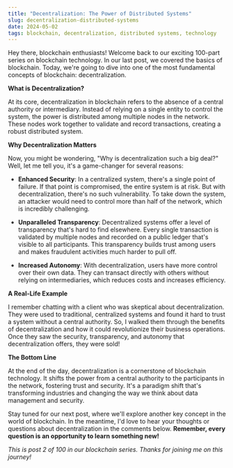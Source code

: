```yaml
---
title: "Decentralization: The Power of Distributed Systems"
slug: decentralization-distributed-systems
date: 2024-05-02
tags: blockchain, decentralization, distributed systems, technology
---
```


Hey there, blockchain enthusiasts! Welcome back to our exciting 100-part series on blockchain technology. In our last post, we covered the basics of blockchain. Today, we're going to dive into one of the most fundamental concepts of blockchain: decentralization. 

**What is Decentralization?**

At its core, decentralization in blockchain refers to the absence of a central authority or intermediary. Instead of relying on a single entity to control the system, the power is distributed among multiple nodes in the network. These nodes work together to validate and record transactions, creating a robust distributed system.

**Why Decentralization Matters**

Now, you might be wondering, "Why is decentralization such a big deal?" Well, let me tell you, it's a game-changer for several reasons:

- **Enhanced Security**: In a centralized system, there's a single point of failure. If that point is compromised, the entire system is at risk. But with decentralization, there's no such vulnerability. To take down the system, an attacker would need to control more than half of the network, which is incredibly challenging.

- **Unparalleled Transparency**: Decentralized systems offer a level of transparency that's hard to find elsewhere. Every single transaction is validated by multiple nodes and recorded on a public ledger that's visible to all participants. This transparency builds trust among users and makes fraudulent activities much harder to pull off.

- **Increased Autonomy**: With decentralization, users have more control over their own data. They can transact directly with others without relying on intermediaries, which reduces costs and increases efficiency.

**A Real-Life Example**

I remember chatting with a client who was skeptical about decentralization. They were used to traditional, centralized systems and found it hard to trust a system without a central authority. So, I walked them through the benefits of decentralization and how it could revolutionize their business operations. Once they saw the security, transparency, and autonomy that decentralization offers, they were sold!

**The Bottom Line**

At the end of the day, decentralization is a cornerstone of blockchain technology. It shifts the power from a central authority to the participants in the network, fostering trust and security. It's a paradigm shift that's transforming industries and changing the way we think about data management and security.

Stay tuned for our next post, where we'll explore another key concept in the world of blockchain. In the meantime, I'd love to hear your thoughts or questions about decentralization in the comments below. **Remember, every question is an opportunity to learn something new!**

*This is post 2 of 100 in our blockchain series. Thanks for joining me on this journey!*
